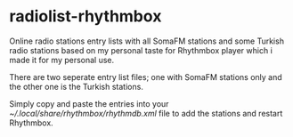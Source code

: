 # radiolist-rhythmbox


Online radio stations entry lists with all SomaFM stations and some Turkish radio stations based on my personal taste for Rhythmbox player which i made it for my personal use.

There are two seperate entry list files; one with SomaFM stations only and the other one is the Turkish stations.

Simply copy and paste the entries into your  *~/.local/share/rhythmbox/rhythmdb.xml*  file to add the stations and restart Rhythmbox.
